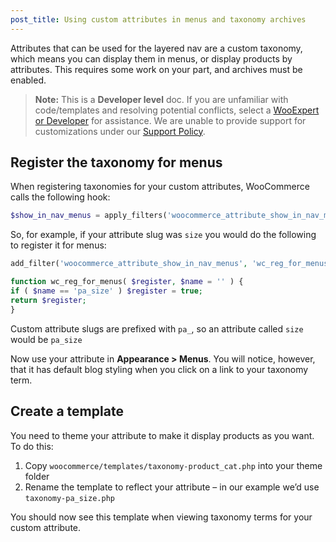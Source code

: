 ```yaml
---
post_title: Using custom attributes in menus and taxonomy archives
---
```


Attributes that can be used for the layered nav are a custom taxonomy, which means you can display them in menus, or display products by attributes. This requires some work on your part, and archives must be enabled.

> **Note:**  This is a  **Developer level**  doc. If you are unfamiliar with code/templates and resolving potential conflicts, select a  [WooExpert or Developer](https://woo.com/customizations/) for assistance. We are unable to provide support for customizations under our  [Support Policy](https://woo.com/support-policy/).

## Register the taxonomy for menus

When registering taxonomies for your custom attributes, WooCommerce calls the following hook:

```php
$show_in_nav_menus = apply_filters('woocommerce_attribute_show_in_nav_menus', false, $name);
```

So, for example, if your attribute slug was `size` you would do the following to register it for menus:

```php
add_filter('woocommerce_attribute_show_in_nav_menus', 'wc_reg_for_menus', 1, 2);

function wc_reg_for_menus( $register, $name = '' ) {
if ( $name == 'pa_size' ) $register = true;
return $register;
}
```

Custom attribute slugs are prefixed with `pa_`, so an attribute called `size` would be `pa_size`

Now use your attribute in  **Appearance > Menus**. You will notice, however, that it has default blog styling when you click on a link to your taxonomy term.

## Create a template

You need to theme your attribute to make it display products as you want. To do this:

1.  Copy `woocommerce/templates/taxonomy-product_cat.php` into your theme folder
2.  Rename the template to reflect your attribute – in our example we’d use `taxonomy-pa_size.php`

You should now see this template when viewing taxonomy terms for your custom attribute.
